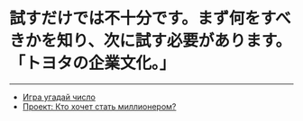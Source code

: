 # 試すだけでは不十分です。まず何をすべきかを知り、次に試す必要があります。 「トヨタの企業文化。」
* * * * * * * * *
- [Игра угадай число](https://github.com/axpelman/skillfactory_rds/tree/master/module_0)
- [Проект: Кто хочет стать миллионером?](https://github.com/axpelman/skillfactory_rds/tree/master/module_1)
